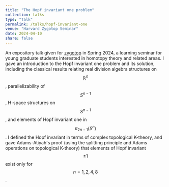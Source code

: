 ```yaml
---
title: "The Hopf invariant one problem"
collection: talks
type: "Talk"
permalink: /talks/hopf-invariant-one
venue: "Harvard Zygotop Seminar"
date: 2024-04-10
share: false
---
```


An expository talk given for [zygotop](https://zygotop.github.io/) in Spring 2024, a learning seminar for young graduate students interested in homotopy theory and related areas. I gave an introduction to the Hopf invariant one problem and its solution, including the classical results relating real division algebra structures on $$\mathbb{R}^n$$, parallelizability of $$S^{n-1}$$, H-space structures on $$S^{n-1}$$, and elements of Hopf invariant one in $$\pi_{2n-1}(S^n)$$. I defined the Hopf invariant in terms of complex topological K-theory, and gave Adams-Atiyah's proof (using the splitting principle and Adams operations on topological K-theory) that elements of Hopf invariant $$\pm 1$$ exist only for $$n = 1, 2, 4, 8$$. 